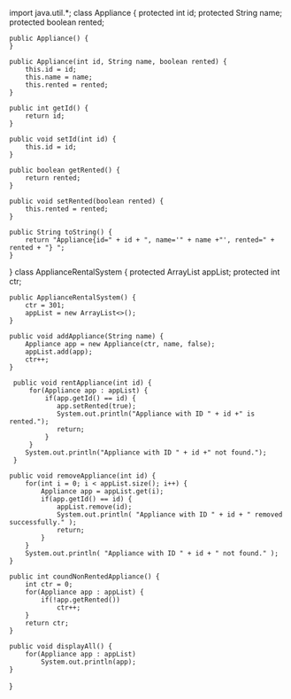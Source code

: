 import java.util.*;
class Appliance {
    protected int id;
    protected String name;
    protected boolean rented;
    
    public Appliance() {
    }

    public Appliance(int id, String name, boolean rented) {
        this.id = id;
        this.name = name;
        this.rented = rented;
    }
    
    public int getId() {
        return id;
    }
    
    public void setId(int id) {
        this.id = id;
    }
    
    public boolean getRented() {
        return rented;
    }
    
    public void setRented(boolean rented) {
        this.rented = rented;    
    } 
    
    public String toString() {
        return "Appliance{id=" + id + ", name='" + name +"', rented=" + rented + "} ";
    }
}
class ApplianceRentalSystem {
    protected ArrayList<Appliance> appList;
    protected int ctr;
    
    public ApplianceRentalSystem() {
        ctr = 301;
        appList = new ArrayList<>();
    }
    
    public void addAppliance(String name) {
        Appliance app = new Appliance(ctr, name, false);
        appList.add(app);
        ctr++;
    }

     public void rentAppliance(int id) {
         for(Appliance app : appList) {
             if(app.getId() == id) {
                app.setRented(true);
                System.out.println("Appliance with ID " + id +" is rented.");
                return;
             }
         }
        System.out.println("Appliance with ID " + id +" not found.");
     }    
     
    public void removeAppliance(int id) {
        for(int i = 0; i < appList.size(); i++) {
            Appliance app = appList.get(i);
            if(app.getId() == id) {
                appList.remove(id);
                System.out.println( "Appliance with ID " + id + " removed successfully." );
                return;
            }
        }
        System.out.println( "Appliance with ID " + id + " not found." );
    }
    
    public int coundNonRentedAppliance() {
        int ctr = 0;
        for(Appliance app : appList) {
            if(!app.getRented())
                ctr++;
        }
        return ctr;
    }
    
    public void displayAll() {
        for(Appliance app : appList)
            System.out.println(app);
    }
}
